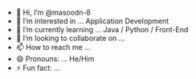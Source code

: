 - 👋 Hi, I’m @masoodn-8
- 👀 I’m interested in ... Application Development 
- 🌱 I’m currently learning ... Java / Python / Front-End
- 💞️ I’m looking to collaborate on ...
- 📫 How to reach me ... 
- 😄 Pronouns: ... He/Him
- ⚡ Fun fact: ... 

<!---
masoodn-8/masoodn-8 is a ✨ special ✨ repository because its `README.md` (this file) appears on your GitHub profile.
You can click the Preview link to take a look at your changes.
--->
